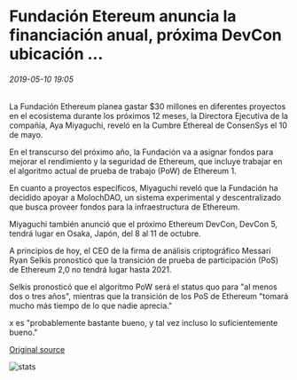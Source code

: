 # Fundación Etereum anuncia la financiación anual, próxima DevCon ubicación ...

###### 2019-05-10 19:05

La Fundación Ethereum planea gastar $30 millones en diferentes proyectos en el ecosistema durante los próximos 12 meses, la Directora Ejecutiva de la compañía, Aya Miyaguchi, reveló en la Cumbre Ethereal de ConsenSys el 10 de mayo.

En el transcurso del próximo año, la Fundación va a asignar fondos para mejorar el rendimiento y la seguridad de Ethereum, que incluye trabajar en el algoritmo actual de prueba de trabajo (PoW) de Ethereum 1.

En cuanto a proyectos específicos, Miyaguchi reveló que la Fundación ha decidido apoyar a MolochDAO, un sistema experimental y descentralizado que busca proveer fondos para la infraestructura de Ethereum.

Miyaguchi también anunció que el próximo Ethereum DevCon, DevCon 5, tendrá lugar en Osaka, Japón, del 8 al 11 de octubre.

A principios de hoy, el CEO de la firma de análisis criptográfico Messari Ryan Selkis pronosticó que la transición de prueba de participación (PoS) de Ethereum 2,0 no tendrá lugar hasta 2021.

Selkis pronosticó que el algoritmo PoW será el status quo para "al menos dos o tres años", mientras que la transición de los PoS de Ethereum "tomará mucho más tiempo de lo que nadie aprecia."

x es "probablemente bastante bueno, y tal vez incluso lo suficientemente bueno."

[Original source](https://cointelegraph.com/news/ethereum-foundation-announces-annual-funding-next-devcon-location)

![stats](https://c.statcounter.com/11760860/0/a89fa40b/1/ "stats")